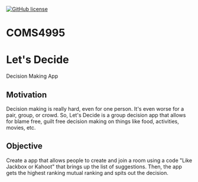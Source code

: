 [![GitHub license](https://img.shields.io/github/license/jkim10/COMS-4995?style=for-the-badge)](https://github.com/jkim10/COMS-4995/blob/master/LICENSE)
# COMS4995

# Let's Decide
Decision Making App

## Motivation
Decision making is really hard, even for one person. It's even worse for a pair, group, or crowd. So, Let's Decide is a group decision app that allows for blame free, guilt free decision making on things like food, activities, movies, etc. 

## Objective
Create a app that allows people to create and join a room using a code "Like Jackbox or Kahoot" that brings up the list of suggestions.
Then, the app gets the highest ranking mutual ranking and spits out the decision. 
